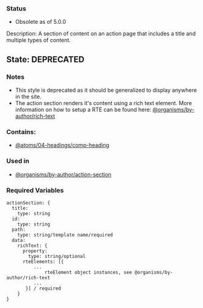 ### Status
* Obsolete as of 5.0.0

Description: A section of content on an action page that includes a title and multiple types of content.
## State: DEPRECATED
### Notes
- This style is deprecated as it should be generalized to display anywhere in the site.
- The action section renders it's content using a rich text element. More information on how to setup a RTE can be found here: [@organisms/by-author/rich-text](?p=organisms-rich-text)
### Contains:
- [@atoms/04-headings/comp-heading](?p=atoms-comp-heading)
### Used in
- [@organisms/by-author/action-section](?p=organisms-action-section)
### Required Variables
~~~
actionSection: {
  title:
    type: string
  id:
    type: string
  path:
    type: string/template name/required
  data:
    richText: {
      property: 
        type: string/optional
      rteElements: [{
          ...
              rteElement object instances, see @organisms/by-author/rich-text
          ...
       }] / required    
    }   
}
~~~
